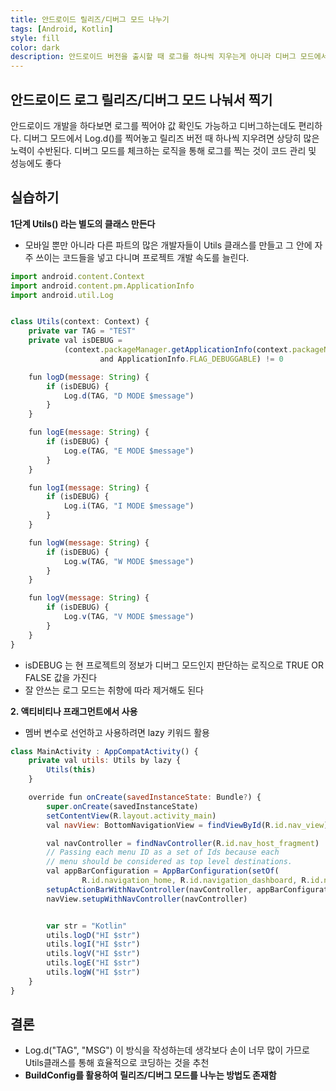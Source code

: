 ```yaml
---
title: 안드로이드 릴리즈/디버그 모드 나누기
tags: [Android, Kotlin]
style: fill
color: dark
description: 안드로이드 버전을 출시할 때 로그를 하나씩 지우는게 아니라 디버그 모드에서만 작동되도록 만들기
---
```


## 안드로이드 로그 릴리즈/디버그 모드 나눠서 찍기
안드로이드 개발을 하다보면 로그를 찍어야 값 확인도 가능하고 디버그하는데도 편리하다. 디버그 모드에서 Log.d()를 찍어놓고 릴리즈 버전 때 하나씩 지우려면 상당히 많은 노력이 수반된다. 디버그 모드를 체크하는 로직을 통해 로그를 찍는 것이 코드 관리 및 성능에도 좋다


## 실습하기
**1단계 Utils() 라는 별도의 클래스 만든다**
- 모바일 뿐만 아니라 다른 파트의 많은 개발자들이 Utils 클래스를 만들고 그 안에 자주 쓰이는 코드들을 넣고 다니며 프로젝트 개발 속도를 늘린다.

```javascript
import android.content.Context
import android.content.pm.ApplicationInfo
import android.util.Log


class Utils(context: Context) {
    private var TAG = "TEST"
    private val isDEBUG =
            (context.packageManager.getApplicationInfo(context.packageName, 0).flags
                    and ApplicationInfo.FLAG_DEBUGGABLE) != 0

    fun logD(message: String) {
        if (isDEBUG) {
            Log.d(TAG, "D MODE $message")
        }
    }

    fun logE(message: String) {
        if (isDEBUG) {
            Log.e(TAG, "E MODE $message")
        }
    }

    fun logI(message: String) {
        if (isDEBUG) {
            Log.i(TAG, "I MODE $message")
        }
    }

    fun logW(message: String) {
        if (isDEBUG) {
            Log.w(TAG, "W MODE $message")
        }
    }

    fun logV(message: String) {
        if (isDEBUG) {
            Log.v(TAG, "V MODE $message")
        }
    }
}
```
- isDEBUG 는 현 프로젝트의 정보가 디버그 모드인지 판단하는 로직으로 TRUE OR FALSE 값을 가진다
- 잘 안쓰는 로그 모드는 취향에 따라 제거해도 된다

**2. 액티비티나 프래그먼트에서 사용**
- 멤버 변수로 선언하고 사용하려면 lazy 키워드 활용

```javascript
class MainActivity : AppCompatActivity() {
    private val utils: Utils by lazy {
        Utils(this)
    }

    override fun onCreate(savedInstanceState: Bundle?) {
        super.onCreate(savedInstanceState)
        setContentView(R.layout.activity_main)
        val navView: BottomNavigationView = findViewById(R.id.nav_view)

        val navController = findNavController(R.id.nav_host_fragment)
        // Passing each menu ID as a set of Ids because each
        // menu should be considered as top level destinations.
        val appBarConfiguration = AppBarConfiguration(setOf(
                R.id.navigation_home, R.id.navigation_dashboard, R.id.navigation_notifications))
        setupActionBarWithNavController(navController, appBarConfiguration)
        navView.setupWithNavController(navController)


        var str = "Kotlin"
        utils.logD("HI $str")
        utils.logI("HI $str")
        utils.logV("HI $str")
        utils.logE("HI $str")
        utils.logW("HI $str")
    }
}
```

## 결론
- Log.d("TAG", "MSG") 이 방식을 작성하는데 생각보다 손이 너무 많이 가므로 Utils클래스를 통해 효율적으로 코딩하는 것을 추천
- **BuildConfig를 활용하여 릴리즈/디버그 모드를 나누는 방법도 존재함**
